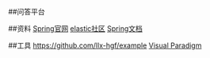 ##问答平台

##资料
[Spring官网](https://spring.io/guides)
[elastic社区](https://elasticsearch.cn)
[Spring文档](https://docs.spring.io/spring-boot/docs/2.0.0.RC1/reference/htmlsingle/#boot-features-configure-datasource)


##工具
https://github.com/llx-hgf/example
[Visual Paradigm](https://www.visual-paradigm.com)